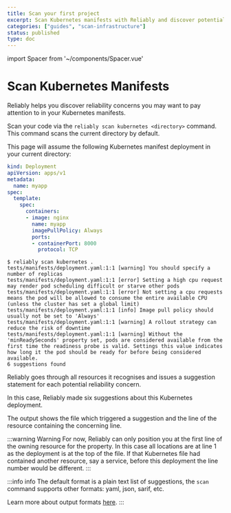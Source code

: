 ```yaml
---
title: Scan your first project
excerpt: Scan Kubernetes manifests with Reliably and discover potential reliability issues before deploying your infrastructure.
categories: ["guides", "scan-infrastructure"]
status: published
type: doc
---
```


import Spacer from '~/components/Spacer.vue'

# Scan Kubernetes Manifests

Reliably helps you discover reliability concerns you may want to pay attention
to in your Kubernetes manifests.

Scan your code via the `reliably scan kubernetes <directory>` command. This
command scans the current directory by default.

This page will assume the following Kubernetes manifest deployment in your
current directory:

```yaml
kind: Deployment
apiVersion: apps/v1
metadata:
  name: myapp
spec:
  template:
    spec:
      containers:
      - image: nginx
        name: myapp
        imagePullPolicy: Always
        ports:
        - containerPort: 8000
          protocol: TCP
```

```console
$ reliably scan kubernetes .
tests/manifests/deployment.yaml:1:1 [warning] You should specify a number of replicas
tests/manifests/deployment.yaml:1:1 [error] Setting a high cpu request may render pod scheduling difficult or starve other pods
tests/manifests/deployment.yaml:1:1 [error] Not setting a cpu requests means the pod will be allowed to consume the entire available CPU (unless the cluster has set a global limit)
tests/manifests/deployment.yaml:1:1 [info] Image pull policy should usually not be set to 'Always'
tests/manifests/deployment.yaml:1:1 [warning] A rollout strategy can reduce the risk of downtime
tests/manifests/deployment.yaml:1:1 [warning] Without the 'minReadySeconds' property set, pods are considered available from the first time the readiness probe is valid. Settings this value indicates how long it the pod should be ready for before being considered available.
6 suggestions found
```

Reliably goes through all resources it recognises and issues a suggestion
statement for each potential reliability concern.

In this case, Reliably made six suggestions about this Kubernetes deployment.

The output shows the file which triggered a suggestion and the line of the
resource containing the concerning line.

:::warning Warning
  For now, Reliably can only position you at the first line of the owning
  resource for the property. In this case all locations are at line 1 as
  the deployment is at the top of the file. If that Kubernetes file had
  contained another resource, say a service, before this deployment the
  line number would be different.
:::

:::info info
  The default format is a plain text list of suggestions, the `scan`
  command supports other formats: yaml, json, sarif, etc.

  Learn more about output formats [here](/docs/guides/scan-infrastructure/output-formats/).
:::